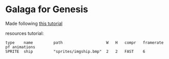 # Galaga for Genesis

Made following [this tutorial](https://www.ohsat.com/tutorial/megalaga/megalaga-2/)

resources tutorial:

```
type    name         path                   W   H   compr   framerate pf animations
SPRITE  ship         "sprites/imgship.bmp"  2   2   FAST    6
```